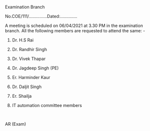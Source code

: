 Examination Branch

No.COE/111/...............Dated:..............

A meeting is scheduled on 06/04/2021 at 3.30 PM in the examination branch. All the following members are requested to attend the same: -

1.	Dr. H.S Rai

2.	Dr. Randhir Singh

3.	Dr. Vivek Thapar

4.	Dr. Jagdeep Singh (PE)

5.	Er. Harminder Kaur

6.	Dr. Daljit Singh

7.	Er. Shailja

8.	IT automation committee members

</br>

AR (Exam)

 
